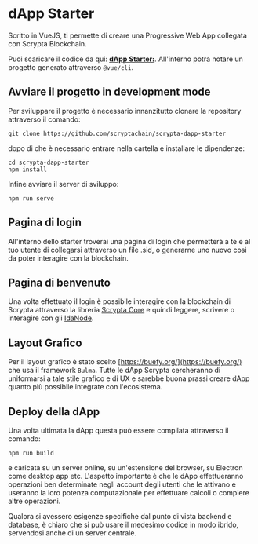 # dApp Starter

Scritto in VueJS, ti permette di creare una Progressive Web App collegata con Scrypta Blockchain.

Puoi scaricare il codice da qui:
[**dApp Starter:**](https://github.com/scryptachain/scrypta-dapp-starter). All'interno potra notare un progetto generato attraverso `@vue/cli`.

## Avviare il progetto in development mode

Per sviluppare il progetto è necessario innanzitutto clonare la repository attraverso il comando:

```
git clone https://github.com/scryptachain/scrypta-dapp-starter
```

dopo di che è necessario entrare nella cartella e installare le dipendenze:

```
cd scrypta-dapp-starter
npm install
```

Infine avviare il server di sviluppo:
```
npm run serve
```

## Pagina di login

All'interno dello starter troverai una pagina di login che permetterà a te e al tuo utente di collegarsi attraverso un file .sid, o generarne uno nuovo così da poter interagire con la blockchain.

## Pagina di benvenuto

Una volta effettuato il login è possibile interagire con la blockchain di Scrypta attraverso la libreria [Scrypta Core](/core) e quindi leggere, scrivere o interagire con gli [IdaNode](/idanode/README.md).

## Layout Grafico

Per il layout grafico è stato scelto [https://buefy.org/](https://buefy.org/) che usa il framework `Bulma`. Tutte le dApp Scrypta cercheranno di uniformarsi a tale stile grafico e di UX e sarebbe buona prassi creare dApp quanto più possibile integrate con l'ecosistema.

## Deploy della dApp

Una volta ultimata la dApp questa può essere compilata attraverso il comando: 

```
npm run build
```

e caricata su un server online, su un'estensione del browser, su Electron come desktop app etc. L'aspetto importante è che le dApp effettueranno operazioni ben determinate negli account degli utenti che le attivano e useranno la loro potenza computazionale per effettuare calcoli o compiere altre operazioni.

Qualora si avessero esigenze specifiche dal punto di vista backend e database, è chiaro che si può usare il medesimo codice in modo ibrido, servendosi anche di un server centrale.